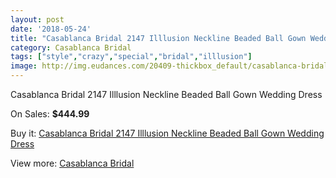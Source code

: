 ```yaml
---
layout: post
date: '2018-05-24'
title: "Casablanca Bridal 2147 Illlusion Neckline Beaded Ball Gown Wedding Dress"
category: Casablanca Bridal
tags: ["style","crazy","special","bridal","illlusion"]
image: http://img.eudances.com/20409-thickbox_default/casablanca-bridal-2147-illlusion-neckline-beaded-ball-gown-wedding-dress.jpg
---
```

Casablanca Bridal 2147 Illlusion Neckline Beaded Ball Gown Wedding Dress

On Sales: **$444.99**
<a href="https://www.eudances.com/en/casablanca-bridal/6125-casablanca-bridal-2147-illlusion-neckline-beaded-ball-gown-wedding-dress.html"><amp-img layout="responsive" width="600" height="600" src="//img.eudances.com/20409-thickbox_default/casablanca-bridal-2147-illlusion-neckline-beaded-ball-gown-wedding-dress.jpg" alt="Casablanca Bridal 2147 Illlusion Neckline Beaded Ball Gown Wedding Dress 0" /></a>
<a href="https://www.eudances.com/en/casablanca-bridal/6125-casablanca-bridal-2147-illlusion-neckline-beaded-ball-gown-wedding-dress.html"><amp-img layout="responsive" width="600" height="600" src="//img.eudances.com/20411-thickbox_default/casablanca-bridal-2147-illlusion-neckline-beaded-ball-gown-wedding-dress.jpg" alt="Casablanca Bridal 2147 Illlusion Neckline Beaded Ball Gown Wedding Dress 1" /></a>
<a href="https://www.eudances.com/en/casablanca-bridal/6125-casablanca-bridal-2147-illlusion-neckline-beaded-ball-gown-wedding-dress.html"><amp-img layout="responsive" width="600" height="600" src="//img.eudances.com/20410-thickbox_default/casablanca-bridal-2147-illlusion-neckline-beaded-ball-gown-wedding-dress.jpg" alt="Casablanca Bridal 2147 Illlusion Neckline Beaded Ball Gown Wedding Dress 2" /></a>

Buy it: [Casablanca Bridal 2147 Illlusion Neckline Beaded Ball Gown Wedding Dress](https://www.eudances.com/en/casablanca-bridal/6125-casablanca-bridal-2147-illlusion-neckline-beaded-ball-gown-wedding-dress.html "Casablanca Bridal 2147 Illlusion Neckline Beaded Ball Gown Wedding Dress")

View more: [Casablanca Bridal](https://www.eudances.com/en/4-casablanca-bridal "Casablanca Bridal")